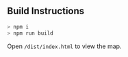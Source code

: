 ## Build Instructions

```bash
> npm i
> npm run build
```

Open `/dist/index.html` to view the map.
